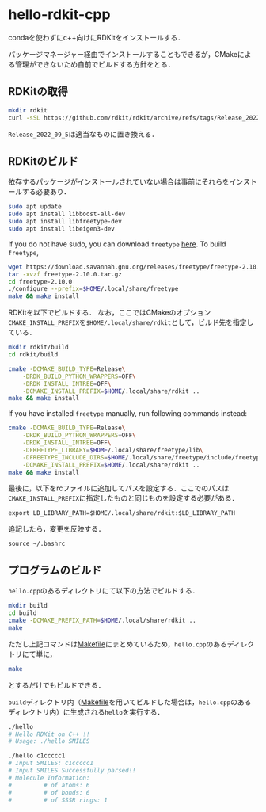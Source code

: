 # hello-rdkit-cpp

condaを使わずにc++向けにRDKitをインストールする．

<!-- 以下のように -->
パッケージマネージャー経由でインストールすることもできるが，CMakeによる管理ができないため自前でビルドする方針をとる．
<!-- ```sh
sudo apt install librdkit-dev
``` -->

## RDKitの取得

```sh
mkdir rdkit
curl -sSL https://github.com/rdkit/rdkit/archive/refs/tags/Release_2022_09_5.tar.gz | tar -xvzf - -C rdkit --strip-components=1
```
`Release_2022_09_5`は適当なものに置き換える．

## RDKitのビルド

依存するパッケージがインストールされていない場合は事前にそれらをインストールする必要あり．
```sh
sudo apt update
sudo apt install libboost-all-dev
sudo apt install libfreetype-dev
sudo apt install libeigen3-dev
```

If you do not have sudo, you can download `freetype` [here](https://freetype.org/download.html).
To build `freetype`, 
```sh
wget https://download.savannah.gnu.org/releases/freetype/freetype-2.10.0.tar.gz
tar -xvzf freetype-2.10.0.tar.gz
cd freetype-2.10.0
./configure --prefix=$HOME/.local/share/freetype
make && make install
```

RDKitを以下でビルドする．
なお，ここではCMakeのオプション`CMAKE_INSTALL_PREFIX`を`$HOME/.local/share/rdkit`として，ビルド先を指定している．

```sh
mkdir rdkit/build
cd rdkit/build
```

```sh
cmake -DCMAKE_BUILD_TYPE=Release\
    -DRDK_BUILD_PYTHON_WRAPPERS=OFF\
    -DRDK_INSTALL_INTREE=OFF\
    -DCMAKE_INSTALL_PREFIX=$HOME/.local/share/rdkit ..
make && make install
```

If you have installed `freetype` manually, run following commands instead:
```sh
cmake -DCMAKE_BUILD_TYPE=Release\
    -DRDK_BUILD_PYTHON_WRAPPERS=OFF\
    -DRDK_INSTALL_INTREE=OFF\
    -DFREETYPE_LIBRARY=$HOME/.local/share/freetype/lib\
    -DFREETYPE_INCLUDE_DIRS=$HOME/.local/share/freetype/include/freetype2\
    -DCMAKE_INSTALL_PREFIX=$HOME/.local/share/rdkit ..
make && make install
```

最後に，以下をrcファイルに追加してパスを設定する．ここでのパスは`CMAKE_INSTALL_PREFIX`に指定したものと同じものを設定する必要がある．
```
export LD_LIBRARY_PATH=$HOME/.local/share/rdkit:$LD_LIBRARY_PATH
```

追記したら，変更を反映する．
```
source ~/.bashrc
```


## プログラムのビルド

`hello.cpp`のあるディレクトリにて以下の方法でビルドする．

```sh
mkdir build
cd build
cmake -DCMAKE_PREFIX_PATH=$HOME/.local/share/rdkit ..
make
```
ただし上記コマンドは[Makefile](./Makefile)にまとめているため，`hello.cpp`のあるディレクトリにて単に，
```sh
make
```
とするだけでもビルドできる．

`build`ディレクトリ内（[Makefile](./Makefile)を用いてビルドした場合は，`hello.cpp`のあるディレクトリ内）に生成される`hello`を実行する．
```sh
./hello
# Hello RDKit on C++ !!
# Usage: ./hello SMILES

./hello c1ccccc1
# Input SMILES: c1ccccc1
# Input SMILES Successfully parsed!!
# Molecule Information:
#         # of atoms: 6
#         # of bonds: 6
#         # of SSSR rings: 1
```
